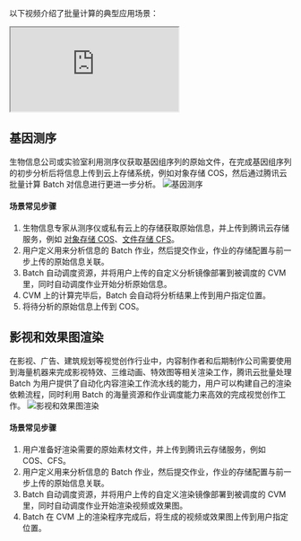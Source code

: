 以下视频介绍了批量计算的典型应用场景：
<div class="doc-video-mod"><iframe src="https://cloud.tencent.com/edu/learning/quick-play/1559-10921?source=gw.doc.media&withPoster=1&notip=1"></iframe></div>


## 基因测序
生物信息公司或实验室利用测序仪获取基因组序列的原始文件，在完成基因组序列的初步分析后将信息上传到云上存储系统，例如对象存储 COS，然后通过腾讯云批量计算 Batch 对信息进行更进一步分析。
![基因测序](https://main.qcloudimg.com/raw/8b56f61bdca56188e958456f2438c6f1.png)

#### 场景常见步骤
1. 生物信息专家从测序仪或私有云上的存储获取原始信息，并上传到腾讯云存储服务，例如 [对象存储 COS](https://cloud.tencent.com/document/product/436/6222)、[文件存储 CFS](https://cloud.tencent.com/document/product/582/9127)。
2. 用户定义用来分析信息的 Batch 作业，然后提交作业，作业的存储配置与前一步上传的原始信息关联。
3. Batch 自动调度资源，并将用户上传的自定义分析镜像部署到被调度的 CVM 里，同时自动调度作业开始分析原始信息。
4. CVM 上的计算完毕后，Batch 会自动将分析结果上传到用户指定位置。
5. 将待分析的原始信息上传到 COS。

## 影视和效果图渲染
在影视、广告、建筑规划等视觉创作行业中，内容制作者和后期制作公司需要使用到海量机器来完成影视特效、三维动画、特效图等相关渲染工作，腾讯云批量处理 Batch 为用户提供了自动化内容渲染工作流水线的能力，用户可以构建自己的渲染依赖流程，同时利用 Batch 的海量资源和作业调度能力来高效的完成视觉创作工作。
![影视和效果图渲染](https://main.qcloudimg.com/raw/02e6a55fecc4c7894bd9b456545a285a.png)

#### 场景常见步骤
1. 用户准备好渲染需要的原始素材文件，并上传到腾讯云存储服务，例如 COS、CFS。
2. 用户定义用来分析信息的 Batch 作业，然后提交作业，作业的存储配置与前一步上传的原始信息关联。
3. Batch 自动调度资源，并将用户上传的自定义渲染镜像部署到被调度的 CVM 里，同时自动调度作业开始渲染视频或效果图。
4. Batch 在 CVM 上的渲染程序完成后，将生成的视频或效果图上传到用户指定位置。



